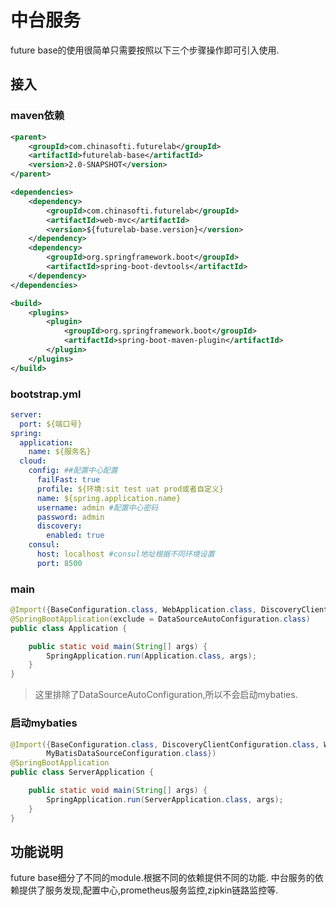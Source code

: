 # 中台服务

future base的使用很简单只需要按照以下三个步骤操作即可引入使用.

## 接入

### maven依赖

```xml
<parent>
    <groupId>com.chinasofti.futurelab</groupId>
    <artifactId>futurelab-base</artifactId>
    <version>2.0-SNAPSHOT</version>
</parent>

<dependencies>
    <dependency>
        <groupId>com.chinasofti.futurelab</groupId>
        <artifactId>web-mvc</artifactId>
        <version>${futurelab-base.version}</version>
    </dependency>
    <dependency>
        <groupId>org.springframework.boot</groupId>
        <artifactId>spring-boot-devtools</artifactId>
    </dependency>
</dependencies>

<build>
    <plugins>
        <plugin>
            <groupId>org.springframework.boot</groupId>
            <artifactId>spring-boot-maven-plugin</artifactId>
        </plugin>
    </plugins>
</build>
```

### bootstrap.yml

```yaml
server:
  port: ${端口号}
spring:
  application:
    name: ${服务名}
  cloud:
    config: ##配置中心配置
      failFast: true
      profile: ${环境:sit test uat prod或者自定义}
      name: ${spring.application.name}
      username: admin #配置中心密码
      password: admin
      discovery:
        enabled: true
    consul:
      host: localhost #consul地址根据不同环境设置
      port: 8500
```

### main

```java
@Import({BaseConfiguration.class, WebApplication.class, DiscoveryClientConfiguration.class})
@SpringBootApplication(exclude = DataSourceAutoConfiguration.class)
public class Application {

    public static void main(String[] args) {
        SpringApplication.run(Application.class, args);
    }
}
```

> 这里排除了DataSourceAutoConfiguration,所以不会启动mybaties.

### 启动mybaties

```java
@Import({BaseConfiguration.class, DiscoveryClientConfiguration.class, WebApplication.class,
        MyBatisDataSourceConfiguration.class})
@SpringBootApplication
public class ServerApplication {

    public static void main(String[] args) {
        SpringApplication.run(ServerApplication.class, args);
    }
}
```

## 功能说明

future base细分了不同的module.根据不同的依赖提供不同的功能. 中台服务的依赖提供了服务发现,配置中心,prometheus服务监控,zipkin链路监控等.


